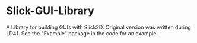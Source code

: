 # Slick-GUI-Library
A Library for building GUIs with Slick2D. Original version was written during LD41. See the "Example" package in the code for an example. 
